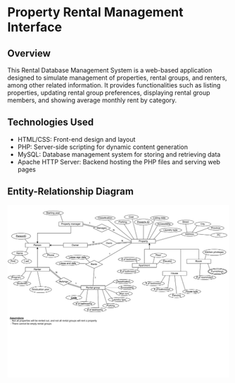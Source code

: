 # Property Rental Management Interface

## Overview
This Rental Database Management System is a web-based application designed to simulate management of properties, rental groups, and renters, among other related information. It provides functionalities such as listing properties, updating rental group preferences, displaying rental group members, and showing average monthly rent by category.

## Technologies Used
- HTML/CSS: Front-end design and layout
- PHP: Server-side scripting for dynamic content generation
- MySQL: Database management system for storing and retrieving data
- Apache HTTP Server: Backend hosting the PHP files and serving web pages

## Entity-Relationship Diagram
![ER Diagram](/332_ER_Diagram.png)
